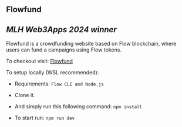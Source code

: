 ## Flowfund

## _MLH Web3Apps 2024 winner_

Flowfund is a crowdfunding website based on Flow blockchain, where users can fund a campaigns using Flow tokens.

To checkout visit: [Flowfund](https://flowfund.vercel.app/)

To setup locally (WSL recommended):

- Requirements:
  `Flow CLI and Node.js`
  
- Clone it.
- And simply run this following command:
`
npm install
`
- To start run:
`
npm run dev
`
